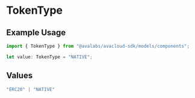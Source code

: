 # TokenType

## Example Usage

```typescript
import { TokenType } from "@avalabs/avacloud-sdk/models/components";

let value: TokenType = "NATIVE";
```

## Values

```typescript
"ERC20" | "NATIVE"
```